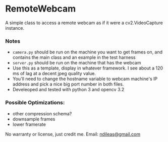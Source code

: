 # RemoteWebcam

A simple class to access a remote webcam as if it were a cv2.VideoCapture instance.


### Notes
 - `camera.py` should be run on the machine you want to get frames on, and contains the main class and an example in the test harness
 - `server.py` should be run on the machine that has the webcam
 - Use this as a template, display in whatever framework. I see about a 120 ms of lag at a decent jpeg quality value.
 - You'll need to change the hostname variable to webcam machine's IP address and pick a nice big port number in both files.
 - Develeoped and tested with python 3 and opencv 3.2

### Possible Optimizations: 
- other compression schema?
- downsample frames
- lower framerate
    
No warranty or license, just credit me. Email: ndileas@gmail.com
